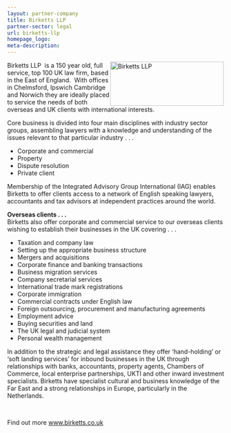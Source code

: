 ```yaml
---
layout: partner-company
title: Birketts LLP
partner-sector: legal
url: birketts-llp
homepage_logo:
meta-description:
---
```


<p><img alt="Birketts LLP" src="//clarity-strategies.github.io/ie-uploads/uploads/partners/BirkettsLLP_RGB.jpg" style="float:right; height:102px; margin-left:2px; margin-right:2px; width:263px" />Birketts LLP&nbsp; is a 150 year old, full service, top 100 UK law firm, based in the East of England.&nbsp; With offices in Chelmsford, Ipswich Cambridge and Norwich they are ideally placed to service the needs of both overseas and UK clients with international interests.</p><p>Core business is divided into four main disciplines with industry sector groups, assembling lawyers with a knowledge and understanding of the issues relevant to that particular industry . . .</p><ul><li>Corporate and commercial</li><li>Property</li><li>Dispute resolution</li><li>Private client</li></ul><p>Membership of the Integrated Advisory Group International (IAG) enables Birketts to offer clients access to a network of English speaking lawyers, accountants and tax advisors at independent practices around the world.</p><p><strong>Overseas clients . . .</strong><br />Birketts also offer corporate and commercial service to our overseas clients wishing to establish their businesses in the UK covering . . .</p><ul><li>Taxation and company law</li><li>Setting up the appropriate business structure</li><li>Mergers and acquisitions</li><li>Corporate finance and banking transactions</li><li>Business migration services</li><li>Company secretarial services</li><li>International trade mark registrations</li><li>Corporate immigration</li><li>Commercial contracts under English law</li><li>Foreign outsourcing, procurement and manufacturing agreements</li><li>Employment advice</li><li>Buying securities and land</li><li>The UK legal and judicial system</li><li>Personal wealth management</li></ul><p>In addition to the strategic and legal assistance they offer &lsquo;hand-holding&rsquo; or &lsquo;soft landing services&rsquo; for inbound businesses in the UK through relationships with banks, accountants, property agents, Chambers of Commerce, local enterprise partnerships, UKTI and other inward investment specialists. Birketts have specialist cultural and business knowledge of the Far East and a strong relationships in Europe, particularly in the Netherlands.</p><p>&nbsp;</p><p>Find out more <a href="http://www.birketts.co.uk" target="_blank">www.birketts.co.uk</a></p>